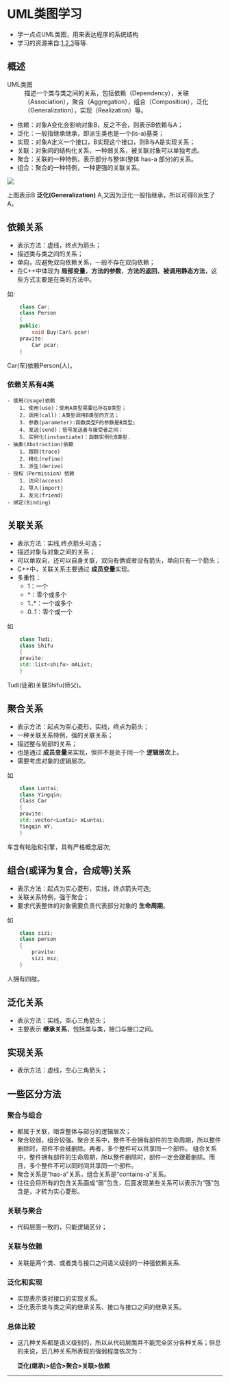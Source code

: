 # UML类图学习
* 学一点点UML类图，用来表达程序的系统结构
* 学习的资源来自:[1](http://www.cnblogs.com/duanxz/archive/2012/06/13/2547801.html),[2](http://blog.csdn.net/microchenhong/article/details/6239462),[3](http://www.uml.org.cn/oobject/201211231.asp)等等.

## 概述

<dl>
<dt>UML类图</dt>
<dd>描述一个类与类之间的关系，包括依赖（Dependency），关联（Association），聚合（Aggregation），组合（Composition），泛化（Generalization），实现（Realization）等。</dd>
</dl>

* 依赖：对象A变化会影响对象B，反之不会，则表示B依赖与A；
* 泛化：一般指继承继承，即派生类也是一个(is-a)基类；
* 实现：对象A定义一个接口，B实现这个接口，则B与A是实现关系；
* 关联：对象间的结构化关系，一种弱关系，被关联对象可以单独考虑。
* 聚合：关联的一种特例，表示部分与整体(整体 has-a 部分)的关系。
* 组合：聚合的一种特例，一种更强的关联关系。

![](../image/UML0.png)

上图表示B **泛化(Generalization)** A,又因为泛化一般指继承，所以可得B派生了A。

## 依赖关系
* 表示方法：虚线，终点为箭头；
* 描述类与类之间的关系；
* 单向，应避免双向依赖关系，一般不存在双向依赖；
* 在C++中体现为 **局部变量**，**方法的参数**，**方法的返回**，**被调用静态方法**，这些方式主要是在类的方法中。 

如:
   
```c++
	class Car;
	class Person
	{
	public:
		void Buy(Car& pcar)
	pravite:
		Car pcar;
	}
```

Car(车)依赖Person(人)。

### 依赖关系有4类
	- 使用(Usage)依赖
		1. 使用(use)：使用A类型需要已存在B类型；
		2. 调用(call)：A类型调用B类型的方法；
		3. 参数(parameter):函数类型F的参数是B类型;
		4. 发送(send)：信号发送者与接受者之间；
		5. 实例化(instantiate)：函数实例化B类型.
	- 抽象(Abstraction)依赖
		1. 跟踪(trace)
		2. 精化(refine)
		3. 派生(derive)
	- 授权（Permission）依赖
		1. 访问(access)
		2. 导入(import)
		3. 友元(friend)
	- 绑定(Binding)

## 关联关系

* 表示方法：实线,终点箭头可选；
* 描述对象与对象之间的关系；
* 可以单双向，还可以自身关联，双向有俩或者没有箭头，单向只有一个箭头；
* C++中，关联关系主要通过 **成员变量**实现。
* 多重性：
	- 1：一个
	- *：零个或多个
	- 1..*：一个或多个
	- 0..1：零个或一个

如

```c++
    class Tudi;
    class Shifu
    {
    pravite:
    std::list<shifu> mAList;
    }
```
Tudi(徒弟)关联Shifu(师父)。

## 聚合关系
* 表示方法：起点为空心菱形，实线，终点为箭头；
* 一种关联关系特例，强的关联关系；
* 描述整与局部的关系；
* 也是通过 **成员变量**来实现，但并不是处于同一个 **逻辑层次**上。
* 需要考虑对象的逻辑层次。

如

```c++
    class Luntai;
    class Yingqin;
    Class Car
    {
    pravite:
    std::vector<Luntai> mLuntai;
    Yingqin mY;
    }
```

车含有轮胎和引擎，具有严格概念层次;

## 组合(或译为复合，合成等)关系
* 表示方法：起点为实心菱形，实线，终点箭头可选;
* 关联关系特例，强于聚合；
* 要求代表整体的对象需要负责代表部分对象的 **生命周期**。

如
```c++
    class sizi;
    class person
    {
    	pravite:
    	sizi msz;
    }
```

人拥有四肢。

## 泛化关系
* 表示方法：实线，空心三角箭头；
* 主要表示 **继承关系**，包括类与类，接口与接口之间。

## 实现关系
* 表示方法：虚线，空心三角箭头；

## 一些区分方法
### 聚合与组合
* 都属于关联，暗含整体与部分的逻辑层次；
* 聚合较弱，组合较强。聚合关系中，整件不会拥有部件的生命周期，所以整件删除时，部件不会被删除。再者，多个整件可以共享同一个部件。 组合关系中，整件拥有部件的生命周期，所以整件删除时，部件一定会跟着删除。而且，多个整件不可以同时间共享同一个部件。
* 聚合关系是“has-a”关系，组合关系是“contains-a”关系。
* 往往会将所有的包含关系画成“弱”包含，后面发现某些关系可以表示为“强”包含是，才转为实心菱形。
### 关联与聚合
* 代码层面一致的，只能逻辑区分；
### 关联与依赖
* 关联是两个类、或者类与接口之间语义级别的一种强依赖关系.

### 泛化和实现
* 实现表示类对接口的实现关系。
* 泛化表示类与类之间的继承关系、接口与接口之间的继承关系。

### 总体比较
* 这几种关系都是语义级别的，所以从代码层面并不能完全区分各种关系；但总的来说，后几种关系所表现的强弱程度依次为：

	 **泛化(继承)>组合>聚合>关联>依赖**

* * *